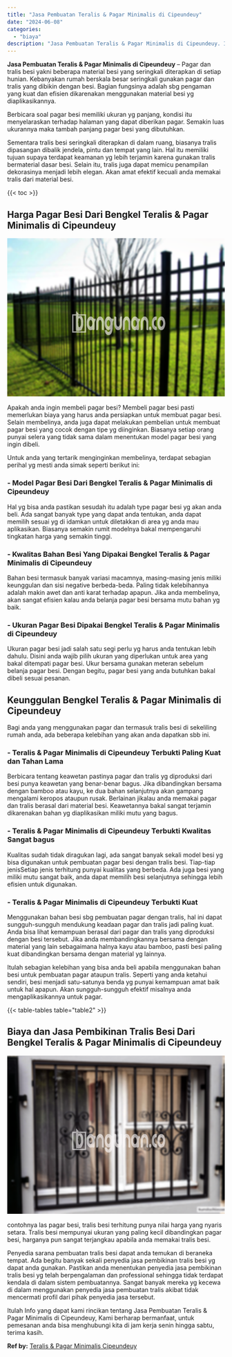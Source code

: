 ```yaml
---
title: "Jasa Pembuatan Teralis & Pagar Minimalis di Cipeundeuy"
date: "2024-06-08"
categories: 
  - "biaya"
description: "Jasa Pembuatan Teralis & Pagar Minimalis di Cipeundeuy. Itulah Info yang dapat kami rincikan tentang Jasa Pembuatan Teralis & Pagar Minimalis di Cipeundeuy,..."
---
```


**Jasa Pembuatan Teralis & Pagar Minimalis di Cipeundeuy** – Pagar dan tralis besi yakni beberapa material besi yang seringkali diterapkan di setiap hunian. Kebanyakan rumah berskala besar seringkali gunakan pagar dan tralis yang dibikin dengan besi. Bagian fungsinya adalah sbg pengaman yang kuat dan efisien dikarenakan menggunakan material besi yg diaplikasikannya.

Berbicara soal pagar besi memiliki ukuran yg panjang, kondisi itu menyelaraskan terhadap halaman yang dapat diberikan pagar. Semakin luas ukurannya maka tambah panjang pagar besi yang dibutuhkan.

Sementara tralis besi seringkali diterapkan di dalam ruang, biasanya tralis dipasangan dibalik jendela, pintu dan tempat yang lain. Hal itu memiliki tujuan supaya terdapat keamanan yg lebih terjamin karena gunakan tralis bermaterial dasar besi. Selain itu, tralis juga dapat memicu penampilan dekorasinya menjadi lebih elegan. Akan amat efektif kecuali anda memakai tralis dari material besi.

{{< toc >}}

## Harga Pagar Besi Dari Bengkel Teralis & Pagar Minimalis di Cipeundeuy

![Jasa Pembuatan Teralis & Pagar Minimalis di Cipeundeuy](/images/pagar-minimalis-murah-24.png)

Apakah anda ingin membeli pagar besi? Membeli pagar besi pasti memerlukan biaya yang harus anda persiapkan untuk membuat pagar besi. Selain membelinya, anda juga dapat melakukan pembelian untuk membuat pagar besi yang cocok dengan tipe yg diinginkan. Biasanya setiap orang punyai selera yang tidak sama dalam menentukan model pagar besi yang ingin dibeli.

Untuk anda yang tertarik menginginkan membelinya, terdapat sebagian perihal yg mesti anda simak seperti berikut ini:
### \- Model Pagar Besi Dari Bengkel Teralis & Pagar Minimalis di Cipeundeuy

Hal yg bisa anda pastikan sesudah itu adalah type pagar besi yg akan anda beli. Ada sangat banyak type yang dapat anda tentukan, anda dapat memilih sesuai yg di idamkan untuk diletakkan di area yg anda mau aplikasikan. Biasanya semakin rumit modelnya bakal mempengaruhi tingkatan harga yang semakin tinggi.

### \- Kwalitas Bahan Besi Yang Dipakai Bengkel Teralis & Pagar Minimalis di Cipeundeuy

Bahan besi termasuk banyak variasi macamnya, masing-masing jenis miliki keunggulan dan sisi negative berbeda-beda. Paling tidak kelebihannya adalah makin awet dan anti karat terhadap apapun. Jika anda membelinya, akan sangat efisien kalau anda belanja pagar besi bersama mutu bahan yg baik.

### \- Ukuran Pagar Besi Dipakai Bengkel Teralis & Pagar Minimalis di Cipeundeuy

Ukuran pagar besi jadi salah satu segi perlu yg harus anda tentukan lebih dahulu. Disini anda wajib pilih ukuran yang diperlukan untuk area yang bakal ditempati pagar besi. Ukur bersama gunakan meteran sebelum belanja pagar besi. Dengan begitu, pagar besi yang anda butuhkan bakal dibeli sesuai pesanan.

## Keunggulan Bengkel Teralis & Pagar Minimalis di Cipeundeuy

Bagi anda yang menggunakan pagar dan termasuk tralis besi di sekeliling rumah anda, ada beberapa kelebihan yang akan anda dapatkan sbb ini.

### \- Teralis & Pagar Minimalis di Cipeundeuy Terbukti Paling Kuat dan Tahan Lama

Berbicara tentang keawetan pastinya pagar dan tralis yg diproduksi dari besi punya keawetan yang benar-benar bagus. Jika dibandingkan bersama dengan bamboo atau kayu, ke dua bahan selanjutnya akan gampang mengalami keropos ataupun rusak. Berlainan jikalau anda memakai pagar dan tralis berasal dari material besi. Keawetannya bakal sangat terjamin dikarenakan bahan yg diaplikasikan miliki mutu yang bagus.

### \- Teralis & Pagar Minimalis di Cipeundeuy Terbukti Kwalitas Sangat bagus

Kualitas sudah tidak diragukan lagi, ada sangat banyak sekali model besi yg bisa digunakan untuk pembuatan pagar besi dengan tralis besi. Tiap-tiap jenisSetiap jenis terhitung punyai kualitas yang berbeda. Ada juga besi yang miliki mutu sangat baik, anda dapat memilih besi selanjutnya sehingga lebih efisien untuk digunakan.

### \- Teralis & Pagar Minimalis di Cipeundeuy Terbukti Kuat

Menggunakan bahan besi sbg pembuatan pagar dengan tralis, hal ini dapat sungguh-sungguh mendukung keadaan pagar dan tralis jadi paling kuat. Anda bisa lihat kemampuan berasal dari pagar dan tralis yang diproduksi dengan besi tersebut. Jika anda membandingkannya bersama dengan material yang lain sebagaimana halnya kayu atau bamboo, pasti besi paling kuat dibandingkan bersama dengan material yg lainnya.

Itulah sebagian kelebihan yang bisa anda beli apabila menggunakan bahan besi untuk pembuatan pagar ataupun tralis. Seperti yang anda ketahui sendiri, besi menjadi satu-satunya benda yg punyai kemampuan amat baik untuk hal apapun. Akan sungguh-sungguh efektif misalnya anda mengaplikasikannya untuk pagar.

{{< table-tables table="table2" >}}

## Biaya dan Jasa Pembikinan Tralis Besi Dari Bengkel Teralis & Pagar Minimalis di Cipeundeuy

![Jasa Pembuatan Teralis & Pagar Minimalis di Cipeundeuy](/images/teralis-minimalis-murah-14.png)

contohnya las pagar besi, tralis besi terhitung punya nilai harga yang nyaris setara. Tralis besi mempunyai ukuran yang paling kecil dibandingkan pagar besi, harganya pun sangat terjangkau apabila anda memakai tralis besi.

Penyedia sarana pembuatan tralis besi dapat anda temukan di beraneka tempat. Ada begitu banyak sekali penyedia jasa pembikinan tralis besi yg dapat anda gunakan. Pastikan anda menentukan penyedia jasa pembikinan tralis besi yg telah berpengalaman dan professional sehingga tidak terdapat kendala di dalam sistem pembuatannya. Sangat banyak mereka yg kecewa di dalam menggunakan penyedia jasa pembuatan tralis akibat tidak mencermati profil dari pihak penyedia jasa tersebut.

Itulah Info yang dapat kami rincikan tentang Jasa Pembuatan Teralis & Pagar Minimalis di Cipeundeuy, Kami berharap bermanfaat, untuk pemesanan anda bisa menghubungi kita di jam kerja senin hingga sabtu, terima kasih.

**Ref by:** [Teralis & Pagar Minimalis Cipeundeuy](https://id.wikipedia.org/wiki/Teralis)
